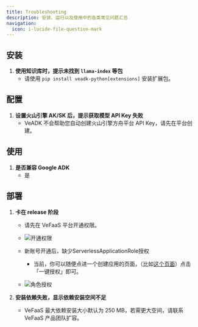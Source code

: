 ```yaml
---
title: Troubleshooting
description: 安装、运行以及使用中的各类常见问题汇总
navigation:
  icon: i-lucide-file-question-mark
---
```


## 安装

1. **使用知识库时，提示未找到 `llama-index` 等包**
   - 请使用 `pip install veadk-python[extensions]` 安装扩展包。

## 配置

1. **设置火山引擎 AK/SK 后，提示获取模型 API Key 失败**
   - VeADK 不会帮助您自动创建火山引擎方舟平台 API Key，请先在平台创建。

## 使用

1. **是否兼容 Google ADK**
   - 是

## 部署

1. **卡在 release 阶段**
   - 请先在 VeFaaS 平台开通权限。

   - ![开通权限](/images/troubleshooting-01.png)

   - 新账号开通后，缺少ServerlessApplicationRole授权
      - 当前，你可以随便点进一个创建应用的页面，（比如[这个页面](https://console.volcengine.com/vefaas/region:vefaas+cn-beijing/application/create?templateId=67f7b4678af5a6000850556c)）点击「一键授权」即可。
   - ![角色授权](/images/troubleshooting-02.png)

2. **安装依赖失败，显示依赖安装空间不足**
   - VeFaaS 最大依赖安装大小默认为 250 MB，若需更大空间，请联系 VeFaaS 产品团队扩容。
